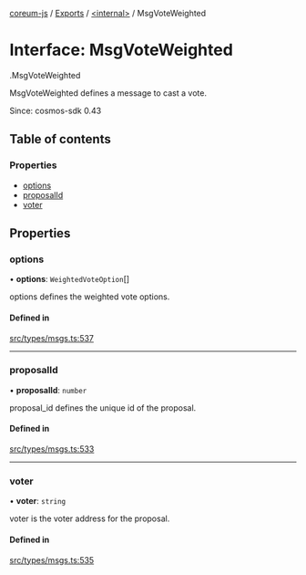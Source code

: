 [coreum-js](../README.md) / [Exports](../modules.md) / [<internal\>](../modules/internal_.md) / MsgVoteWeighted

# Interface: MsgVoteWeighted

[<internal>](../modules/internal_.md).MsgVoteWeighted

MsgVoteWeighted defines a message to cast a vote.

Since: cosmos-sdk 0.43

## Table of contents

### Properties

- [options](internal_.MsgVoteWeighted.md#options)
- [proposalId](internal_.MsgVoteWeighted.md#proposalid)
- [voter](internal_.MsgVoteWeighted.md#voter)

## Properties

### options

• **options**: `WeightedVoteOption`[]

options defines the weighted vote options.

#### Defined in

[src/types/msgs.ts:537](https://github.com/PulsaraIO/coreum-js/blob/63824e3/src/types/msgs.ts#L537)

___

### proposalId

• **proposalId**: `number`

proposal_id defines the unique id of the proposal.

#### Defined in

[src/types/msgs.ts:533](https://github.com/PulsaraIO/coreum-js/blob/63824e3/src/types/msgs.ts#L533)

___

### voter

• **voter**: `string`

voter is the voter address for the proposal.

#### Defined in

[src/types/msgs.ts:535](https://github.com/PulsaraIO/coreum-js/blob/63824e3/src/types/msgs.ts#L535)

